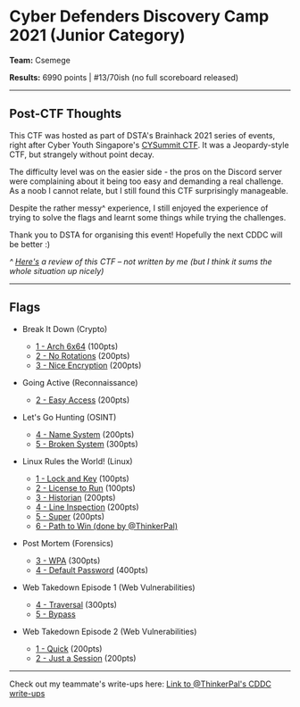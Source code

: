 # Cyber Defenders Discovery Camp 2021 (Junior Category)

**Team:** Csemege 

**Results:** 6990 points | #13/70ish (no full scoreboard released)

---

## Post-CTF Thoughts

This CTF was hosted as part of DSTA's Brainhack 2021 series of events, right after Cyber Youth Singapore's [CYSummit CTF](/CYS%202021). It was a Jeopardy-style CTF, but strangely without point decay.

The difficulty level was on the easier side - the pros on the Discord server were complaining about it being too easy and demanding a real challenge. As a noob I cannot relate, but I still found this CTF surprisingly manageable.

Despite the rather messy^ experience, I still enjoyed the experience of trying to solve the flags and learnt some things while trying the challenges.

Thank you to DSTA for organising this event! Hopefully the next CDDC will be better :)

*^ [Here's](https://www.notion.so/CDDC21-Review-f239e9f81a32434f8e7af3053c9c74e8) a review of this CTF – not written by me (but I think it sums the whole situation up nicely)*

---

## Flags

* Break It Down (Crypto)
  * [1 - Arch 6x64](Break%20It%20Down/1%20-%20Arch%206x64) (100pts)
  * [2 - No Rotations](Break%20It%20Down/2%20-%20No%20Rotations) (200pts)
  * [3 - Nice Encryption](Break%20It%20Down/3%20-%20Nice%20Encryption) (200pts)

* Going Active (Reconnaissance)
  * [2 - Easy Access](Going%20Active/2%20-%20Easy%20Access) (200pts)

* Let's Go Hunting (OSINT)
  * [4 - Name System](Let's%20Go%20Hunting/4%20-%20Name%20System) (200pts)
  * [5 - Broken System](Let's%20Go%20Hunting/5%20-%20Broken%20System) (300pts)

* Linux Rules the World! (Linux)
  * [1 - Lock and Key](Linux%20Rules%20the%20World!/1%20-%20Lock%20and%20Key) (100pts)
  * [2 - License to Run](Linux%20Rules%20the%20World!/2%20-%20License%20to%20Run) (100pts)
  * [3 - Historian](Linux%20Rules%20the%20World!/3%20-%20Historian) (200pts)
  * [4 - Line Inspection](Linux%20Rules%20the%20World!/4%20-%20Line%20Inspection) (200pts)
  * [5 - Super](Linux%20Rules%20the%20World!/5%20-%20Super) (200pts)
  * [6 - Path to Win (done by @ThinkerPal)](https://github.com/ThinkerPal/CTF-Writeups/tree/master/2021-02-CDDC/Linux%20Rules%20the%20World/6%20-%20Path%20to%20Win)

* Post Mortem (Forensics)
  * [3 - WPA](Post%20Mortem/3%20-%20WPA) (300pts)
  * [4 - Default Password](Post%20Mortem/4%20-%20Default%20Password) (400pts)

* Web Takedown Episode 1 (Web Vulnerabilities)
  * [4 - Traversal](Web%20Takedown%20Episode%201/4%20-%20Traversal) (300pts)
  * [5 - Bypass](Web%20Takedown%20Episode%201/)

* Web Takedown Episode 2 (Web Vulnerabilities)
  * [1 - Quick](Web%20Takedown%20Episode%202/1%20-%20Quick) (200pts)
  * [2 - Just a Session](Web%20Takedown%20Episode%202/2%20-%20Just%20a%20Session) (200pts)

---

Check out my teammate's write-ups here: [Link to @ThinkerPal's CDDC write-ups](https://github.com/ThinkerPal/CTF-Writeups/tree/master/2021-02-CDDC)
